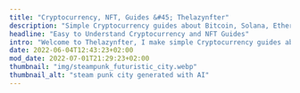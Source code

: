 ```yaml
---
title: "Cryptocurrency, NFT, Guides &#45; Thelazynfter"
description: "Simple Cryptocurrency guides about Bitcoin, Solana, Ethereum and Polygon. I also DApp a bit in NFT with Machine Learning."
headline: "Easy to Understand Cryptocurrency and NFT Guides"
intro: "Welcome to Thelazynfter, I make simple Cryptocurrency guides about Bitcoin, Solana, Ethereum and Polygon. I also DApp a bit in NFT with Machine Learning."
date: 2022-06-04T12:43:23+02:00
mod_date: 2022-07-01T21:29:23+02:00
thumbnail: "img/steampunk_futuristic_city.webp"
thumbnail_alt: "steam punk city generated with AI"
---
```

